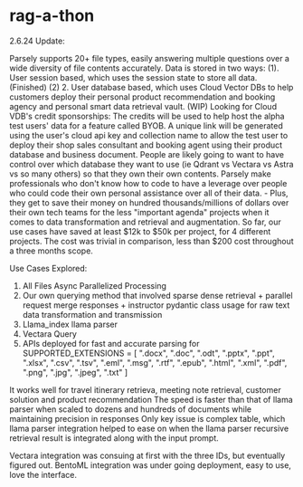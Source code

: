 ﻿# rag-a-thon

2.6.24 Update:

Parsely supports 20+ file types, easily answering multiple questions over a wide diversity of file contents accurately. 
Data is stored in two ways: (1). User session based, which uses the session state to store all data. (Finished) (2) 2. User database based, which uses Cloud Vector DBs to help customers deploy their personal product recommendation and booking agency and personal smart data retrieval vault. (WIP)
Looking for Cloud VDB's credit sponsorships: The credits will be used to help host the alpha test users' data for a feature called BYOB. A unique link will be generated using the user's cloud api key and collection name to allow the test user to deploy their shop sales consultant and booking agent using their product database and business document.
People are likely going to want to have control over which database they want to use (ie Qdrant vs Vectara vs Astra vs so many others) so that they own their own contents. Parsely make professionals who don't know how to code to have a leverage over people who could code their own personal assistance over all of their data. - Plus, they get to save their money on hundred thousands/millions of dollars over their own tech teams for the less "important agenda" projects when it comes to data transformation and retrieval and augmentation.
So far, our use cases have saved at least $12k to $50k per project, for 4 different projects. The cost was trivial in comparison, less than $200 cost throughout a three months scope. 

 
Use Cases Explored:
1. All Files Async Parallelized Processing
2. Our own querying method that involved sparse dense retrieval + parallel request merge responses + instructor pydantic class usage for raw text data transformation and transmission
3. Llama_index llama parser
4. Vectara Query
5. APIs deployed for fast and accurate parsing for SUPPORTED_EXTENSIONS =
[
    ".docx", ".doc", ".odt", ".pptx", ".ppt", ".xlsx", ".csv", ".tsv", ".eml", ".msg",
    ".rtf", ".epub", ".html", ".xml", ".pdf", ".png", ".jpg", ".jpeg", ".txt"
]

It works well for travel itinerary retrieva, meeting note retrieval, customer solution and product recommendation
The speed is faster than that of llama parser when scaled to dozens and hundreds of documents while maintaining precision in responses
Only key issue is complex table, which llama parser integration helped to ease on when the llama parser recursive retrieval result is integrated along with the input prompt.

Vectara integration was consuing at first with the three IDs, but eventually figured out.
BentoML integration was under going deployment, easy to use, love the interface.
